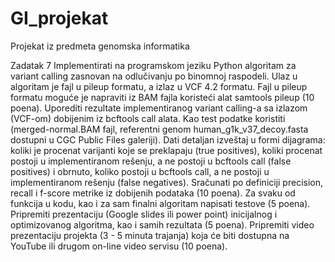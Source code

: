 # GI_projekat
Projekat iz predmeta genomska informatika

Zadatak 7
Implementirati na programskom jeziku Python algoritam za variant calling zasnovan na odlučivanju po binomnoj raspodeli. 
Ulaz u algoritam je fajl u pileup formatu, a izlaz u VCF 4.2 formatu. Fajl u pileup formatu moguće je napraviti iz BAM fajla 
koristeći alat samtools pileup (10 poena). 
Uporediti rezultate implementiranog variant calling-a sa izlazom (VCF-om) dobijenim iz bcftools call alata. 
Kao test podatke koristiti (merged-normal.BAM fajl, referentni genom human_g1k_v37_decoy.fasta dostupni u CGC Public Files galeriji). 
Dati detaljan izveštaj u formi dijagrama: koliki je procenat varijanti koje se preklapaju (true positives), 
koliki procenat postoji u implementiranom rešenju, a ne postoji u bcftools call (false positives) i obrnuto, 
koliko postoji u bcftools call, a ne postoji u implementiranom rešenju (false negatives). 
Sračunati po definiciji precision, recall i f-score metrike iz dobijenih podataka (10 poena).
Za svaku od funkcija u kodu, kao i za sam finalni algoritam napisati testove (5 poena).
Pripremiti prezentaciju (Google slides ili power point) inicijalnog i optimizovanog algoritma, kao i samih rezultata (5 poena).
Pripremiti video prezentaciju projekta (3 - 5 minuta trajanja) koja će biti dostupna na YouTube ili drugom on-line video servisu (10 poena).
